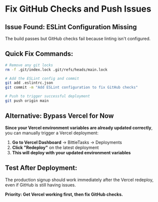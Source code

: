 # Fix GitHub Checks and Push Issues

## Issue Found: ESLint Configuration Missing

The build passes but GitHub checks fail because linting isn't configured.

## Quick Fix Commands:

```bash
# Remove any git locks
rm -f .git/index.lock .git/refs/heads/main.lock

# Add the ESLint config and commit
git add .eslintrc.json
git commit -m "Add ESLint configuration to fix GitHub checks"

# Push to trigger successful deployment  
git push origin main
```

## Alternative: Bypass Vercel for Now

**Since your Vercel environment variables are already updated correctly**, you can manually trigger a Vercel deployment:

1. **Go to Vercel Dashboard** → BittieTasks → Deployments
2. **Click "Redeploy"** on the latest deployment
3. **This will deploy with your updated environment variables**

## Test After Deployment:
The production signup should work immediately after the Vercel redeploy, even if GitHub is still having issues.

**Priority: Get Vercel working first, then fix GitHub checks.**